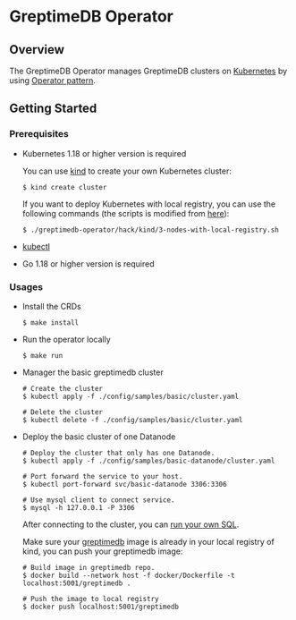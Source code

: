 # GreptimeDB Operator

## Overview

The GreptimeDB Operator manages GreptimeDB clusters on [Kubernetes](https://kubernetes.io/) by using [Operator pattern](https://kubernetes.io/docs/concepts/extend-kubernetes/operator/).

## Getting Started

### Prerequisites

- Kubernetes 1.18 or higher version is required

  You can use [kind](https://kind.sigs.k8s.io/) to create your own Kubernetes cluster:

  ```
  $ kind create cluster
  ```

  If you want to deploy Kubernetes with local registry, you can use the following commands (the scripts is modified from [here](https://kind.sigs.k8s.io/docs/user/local-registry/)):

  ```
  $ ./greptimedb-operator/hack/kind/3-nodes-with-local-registry.sh
  ```

- [kubectl](https://kubernetes.io/docs/tasks/tools/)

- Go 1.18 or higher version is required

### Usages

- Install the CRDs

  ```
  $ make install
  ```
  
- Run the operator locally

  ```
  $ make run
  ```
  
- Manager the basic greptimedb cluster

  ```
  # Create the cluster
  $ kubectl apply -f ./config/samples/basic/cluster.yaml
  
  # Delete the cluster
  $ kubectl delete -f ./config/samples/basic/cluster.yaml
  ```

- Deploy the basic cluster of one Datanode

  ```
  # Deploy the cluster that only has one Datanode.
  $ kubectl apply -f ./config/samples/basic-datanode/cluster.yaml

  # Port forward the service to your host.
  $ kubectl port-forward svc/basic-datanode 3306:3306

  # Use mysql client to connect service.
  $ mysql -h 127.0.0.1 -P 3306
  ```

  After connecting to the cluster, you can [run your own SQL](https://github.com/GreptimeTeam/greptimedb).

  Make sure your [greptimedb](https://github.com/GreptimeTeam/greptimedb) image is already in your local registry of kind, you can push your greptimedb image:

  ```
  # Build image in greptimedb repo.
  $ docker build --network host -f docker/Dockerfile -t localhost:5001/greptimedb .

  # Push the image to local registry
  $ docker push localhost:5001/greptimedb
  ```
